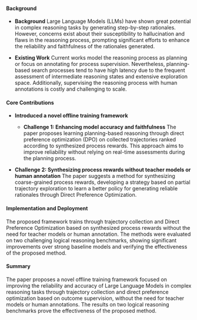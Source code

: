 #### Background
- **Background**
Large Language Models (LLMs) have shown great potential in complex reasoning tasks by generating step-by-step rationales. However, concerns exist about their susceptibility to hallucination and flaws in the reasoning process, prompting significant efforts to enhance the reliability and faithfulness of the rationales generated.

- **Existing Work**
Current works model the reasoning process as planning or focus on annotating for process supervision. Nevertheless, planning-based search processes tend to have high latency due to the frequent assessment of intermediate reasoning states and extensive exploration space. Additionally, supervising the reasoning process with human annotations is costly and challenging to scale.

#### Core Contributions
  - **Introduced a novel offline training framework**
      - **Challenge 1: Enhancing model accuracy and faithfulness**
      The paper proposes learning planning-based reasoning through direct preference optimization (DPO) on collected trajectories ranked according to synthesized process rewards. This approach aims to improve reliability without relying on real-time assessments during the planning process.

  - **Challenge 2: Synthesizing process rewards without teacher models or human annotation**
      The paper suggests a method for synthesizing coarse-grained process rewards, developing a strategy based on partial trajectory exploration to learn a better policy for generating reliable rationales through Direct Preference Optimization.

#### Implementation and Deployment
The proposed framework trains through trajectory collection and Direct Preference Optimization based on synthesized process rewards without the need for teacher models or human annotation. The methods were evaluated on two challenging logical reasoning benchmarks, showing significant improvements over strong baseline models and verifying the effectiveness of the proposed method.

#### Summary
The paper proposes a novel offline training framework focused on improving the reliability and accuracy of Large Language Models in complex reasoning tasks through trajectory collection and direct preference optimization based on outcome supervision, without the need for teacher models or human annotations. The results on two logical reasoning benchmarks prove the effectiveness of the proposed method.